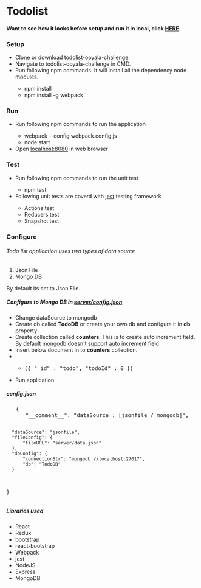 # Todolist

<h4>Want to see how it looks before setup and run it in local, click <a href="https://todolist-ooyala-challenge.appspot.com/" target="_blank">HERE</a>.</h4>

<h3>Setup</h3>
<ul>
  <li> Clone or download <a href="https://github.com/arunbarani/todolist-ooyala-challenge.git">todolist-ooyala-challenge.</a> </li>
  <li> Navigate to todolist-ooyala-challenge in CMD. </li>
  <li> Run following npm commands. It will install all the dependency node modules.</li>
  <ul>
      <li>npm install</li>
      <li>npm install -g webpack</li>
  </ul>
</ul>

<h3>Run</h3>
<ul>
  <li> Run following npm commands to run the application</li>
  <ul>
    <li> webpack --config webpack.config.js </li>
    <li> node start </li>
  </ul>
  <li> Open <a href="http://localhost:8080">localhost:8080</a> in web browser </li>
</ul>

<h3>Test</h3>
<ul>
  <li> Run following npm commands to run the unit test</li>
  <ul>
    <li> npm test </li>
  </ul>
  <li> Following unit tests are coverd with <a href="https://github.com/facebook/jest">jest</a> testing framework </li>
   <ul>
    <li> Actions test </li>
    <li> Reducers test </li>
    <li> Snapshot test </li>
  </ul>
</ul>

<h3> Configure</h3>
  <h6>Todo list application uses two types of data source </h6>
<ol>
<li>Json File</li>
<li>Mongo DB </li>
</ol>
<p>By default its set to Json File.</p>
<h5> Configure to Mongo DB in <a href="https://github.com/arunbarani/todolist-ooyala-challenge/blob/master/server/config.json">server/config.json</a></h5>
<ul>
<li> Change dataSource to mongodb </li>
<li> Create db called <b>TodoDB</b> or create your own db and configure it in <b>db</b> property</li>
<li> Create collection called <b>counters</b>. This is to create auto increment field. By default <a href="https://docs.mongodb.com/v3.0/tutorial/create-an-auto-incrementing-field/"> mongodb doesn't support auto increment field </a>
<li> Insert below document in to <b>counters</b> collection.</li>
<li><ul>
<li><pre>({ "_id" : "todo", "todoId" : 0 })</pre></li>
</ul></li>
<li> Run application</li>
</ul>

<h5>config.json</h5>
<pre>
   {
      "__comment__": "dataSource : [jsonfile / mongodb]",

      "dataSource": "jsonfile",
      "fileConfig": {
          "fileURL": "server/data.json"
      },
      "dbConfig": {
          "connectionStr": "mongodb://localhost:27017",
          "db": "TodoDB"
      }
  }
</pre>

<h5>Libraries used</h5>
<ul>
<li> React </li>
<li> Redux </li>
<li> bootstrap </li>
<li> react-bootstrap</li>
<li> Webpack </li>
<li> jest </li>
<li> NodeJS </li>
<li> Express</li>
<li> MongoDB </li>
</ul>
